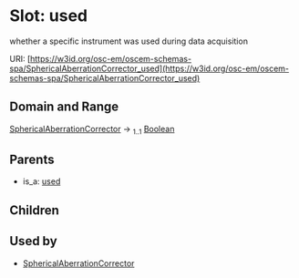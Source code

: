 
# Slot: used

whether a specific instrument was used during data acquisition

URI: [https://w3id.org/osc-em/oscem-schemas-spa/SphericalAberrationCorrector_used](https://w3id.org/osc-em/oscem-schemas-spa/SphericalAberrationCorrector_used)


## Domain and Range

[SphericalAberrationCorrector](SphericalAberrationCorrector.md) &#8594;  <sub>1..1</sub> [Boolean](types/Boolean.md)

## Parents

 *  is_a: [used](used.md)

## Children


## Used by

 * [SphericalAberrationCorrector](SphericalAberrationCorrector.md)

